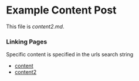 # Example Content Post

This file is *content2.md*.

### Linking Pages

Specific content is specified in the urls search string

* [content](index.html?page=content)
* [content2](index.html?page=content2)
